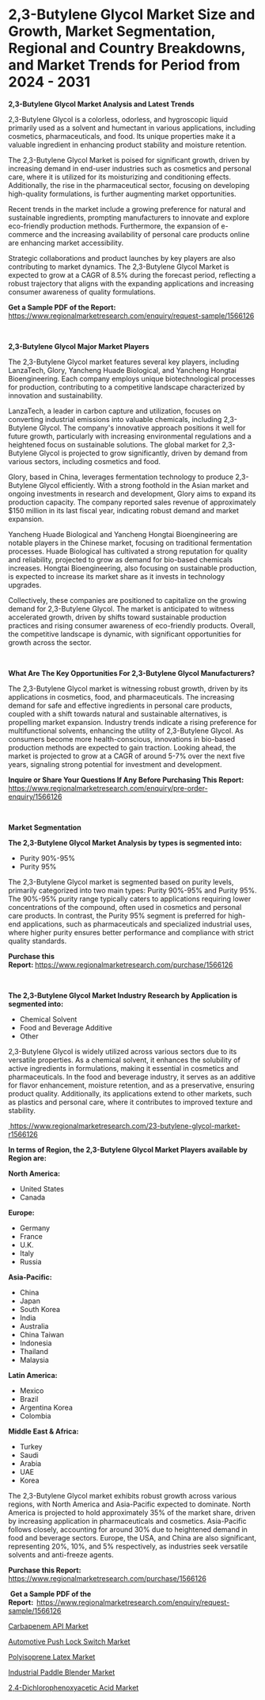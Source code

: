 <p><h1>2,3-Butylene Glycol Market Size and Growth, Market Segmentation, Regional and Country Breakdowns, and Market Trends for Period from 2024 -  2031</h1></p><p><strong>2,3-Butylene Glycol Market Analysis and Latest Trends</strong></p>
<p><p>2,3-Butylene Glycol is a colorless, odorless, and hygroscopic liquid primarily used as a solvent and humectant in various applications, including cosmetics, pharmaceuticals, and food. Its unique properties make it a valuable ingredient in enhancing product stability and moisture retention.</p><p>The 2,3-Butylene Glycol Market is poised for significant growth, driven by increasing demand in end-user industries such as cosmetics and personal care, where it is utilized for its moisturizing and conditioning effects. Additionally, the rise in the pharmaceutical sector, focusing on developing high-quality formulations, is further augmenting market opportunities.</p><p>Recent trends in the market include a growing preference for natural and sustainable ingredients, prompting manufacturers to innovate and explore eco-friendly production methods. Furthermore, the expansion of e-commerce and the increasing availability of personal care products online are enhancing market accessibility.</p><p>Strategic collaborations and product launches by key players are also contributing to market dynamics. The 2,3-Butylene Glycol Market is expected to grow at a CAGR of 8.5% during the forecast period, reflecting a robust trajectory that aligns with the expanding applications and increasing consumer awareness of quality formulations.</p></p>
<p><strong>Get a Sample PDF of the Report:&nbsp;</strong> <a href="https://www.regionalmarketresearch.com/enquiry/request-sample/1566126">https://www.regionalmarketresearch.com/enquiry/request-sample/1566126</a></p>
<p>&nbsp;</p>
<p><strong>2,3-Butylene Glycol Major Market Players</strong></p>
<p><p>The 2,3-Butylene Glycol market features several key players, including LanzaTech, Glory, Yancheng Huade Biological, and Yancheng Hongtai Bioengineering. Each company employs unique biotechnological processes for production, contributing to a competitive landscape characterized by innovation and sustainability.</p><p>LanzaTech, a leader in carbon capture and utilization, focuses on converting industrial emissions into valuable chemicals, including 2,3-Butylene Glycol. The company's innovative approach positions it well for future growth, particularly with increasing environmental regulations and a heightened focus on sustainable solutions. The global market for 2,3-Butylene Glycol is projected to grow significantly, driven by demand from various sectors, including cosmetics and food.</p><p>Glory, based in China, leverages fermentation technology to produce 2,3-Butylene Glycol efficiently. With a strong foothold in the Asian market and ongoing investments in research and development, Glory aims to expand its production capacity. The company reported sales revenue of approximately $150 million in its last fiscal year, indicating robust demand and market expansion.</p><p>Yancheng Huade Biological and Yancheng Hongtai Bioengineering are notable players in the Chinese market, focusing on traditional fermentation processes. Huade Biological has cultivated a strong reputation for quality and reliability, projected to grow as demand for bio-based chemicals increases. Hongtai Bioengineering, also focusing on sustainable production, is expected to increase its market share as it invests in technology upgrades.</p><p>Collectively, these companies are positioned to capitalize on the growing demand for 2,3-Butylene Glycol. The market is anticipated to witness accelerated growth, driven by shifts toward sustainable production practices and rising consumer awareness of eco-friendly products. Overall, the competitive landscape is dynamic, with significant opportunities for growth across the sector.</p></p>
<p>&nbsp;</p>
<p><strong>What Are The Key Opportunities For 2,3-Butylene Glycol Manufacturers?</strong></p>
<p><p>The 2,3-Butylene Glycol market is witnessing robust growth, driven by its applications in cosmetics, food, and pharmaceuticals. The increasing demand for safe and effective ingredients in personal care products, coupled with a shift towards natural and sustainable alternatives, is propelling market expansion. Industry trends indicate a rising preference for multifunctional solvents, enhancing the utility of 2,3-Butylene Glycol. As consumers become more health-conscious, innovations in bio-based production methods are expected to gain traction. Looking ahead, the market is projected to grow at a CAGR of around 5-7% over the next five years, signaling strong potential for investment and development.</p></p>
<p><strong>Inquire or Share Your Questions If Any Before Purchasing This Report:</strong> <a href="https://www.regionalmarketresearch.com/enquiry/pre-order-enquiry/1566126">https://www.regionalmarketresearch.com/enquiry/pre-order-enquiry/1566126</a></p>
<p>&nbsp;</p>
<p><strong>Market Segmentation</strong></p>
<p><strong>The 2,3-Butylene Glycol Market Analysis by types is segmented into:</strong></p>
<p><ul><li>Purity 90%-95%</li><li>Purity 95%</li></ul></p>
<p><p>The 2,3-Butylene Glycol market is segmented based on purity levels, primarily categorized into two main types: Purity 90%-95% and Purity 95%. The 90%-95% purity range typically caters to applications requiring lower concentrations of the compound, often used in cosmetics and personal care products. In contrast, the Purity 95% segment is preferred for high-end applications, such as pharmaceuticals and specialized industrial uses, where higher purity ensures better performance and compliance with strict quality standards.</p></p>
<p><strong>Purchase this Report:&nbsp;</strong><a href="https://www.regionalmarketresearch.com/purchase/1566126">https://www.regionalmarketresearch.com/purchase/1566126</a></p>
<p>&nbsp;</p>
<p><strong>The 2,3-Butylene Glycol Market Industry Research by Application is segmented into:</strong></p>
<p><ul><li>Chemical Solvent</li><li>Food and Beverage Additive</li><li>Other</li></ul></p>
<p><p>2,3-Butylene Glycol is widely utilized across various sectors due to its versatile properties. As a chemical solvent, it enhances the solubility of active ingredients in formulations, making it essential in cosmetics and pharmaceuticals. In the food and beverage industry, it serves as an additive for flavor enhancement, moisture retention, and as a preservative, ensuring product quality. Additionally, its applications extend to other markets, such as plastics and personal care, where it contributes to improved texture and stability.</p></p>
<p><a href="https://www.regionalmarketresearch.com/23-butylene-glycol-market-r1566126">&nbsp;https://www.regionalmarketresearch.com/23-butylene-glycol-market-r1566126</a></p>
<p><strong>In terms of Region, the 2,3-Butylene Glycol Market Players available by Region are:</strong></p>
<p>
    <p> <strong> North America: </strong>
        <ul>
            <li>United States</li>
            <li>Canada</li>
        </ul>
        </p> 
    <p> <strong> Europe: </strong>
        <ul>
            <li>Germany</li>
            <li>France</li>
            <li>U.K.</li>
            <li>Italy</li>
            <li>Russia</li>
        </ul>
        </p> 
    <p> <strong> Asia-Pacific: </strong>
        <ul>
            <li>China</li>
            <li>Japan</li>
            <li>South Korea</li>
            <li>India</li>
            <li>Australia</li>
            <li>China Taiwan</li>
            <li>Indonesia</li>
            <li>Thailand</li>
            <li>Malaysia</li>
        </ul>
        </p> 
    <p> <strong> Latin America: </strong>
        <ul>
            <li>Mexico</li>
            <li>Brazil</li>
            <li>Argentina Korea</li>
            <li>Colombia</li>
        </ul>
        </p> 
    <p> <strong> Middle East & Africa: </strong>
        <ul>
            <li>Turkey</li>
            <li>Saudi</li>
            <li>Arabia</li>
            <li>UAE</li>
            <li>Korea</li>
        </ul>
    </p>
    </p>
<p><p>The 2,3-Butylene Glycol market exhibits robust growth across various regions, with North America and Asia-Pacific expected to dominate. North America is projected to hold approximately 35% of the market share, driven by increasing application in pharmaceuticals and cosmetics. Asia-Pacific follows closely, accounting for around 30% due to heightened demand in food and beverage sectors. Europe, the USA, and China are also significant, representing 20%, 10%, and 5% respectively, as industries seek versatile solvents and anti-freeze agents.</p></p>
<p><strong>Purchase this Report: </strong><a href="https://www.regionalmarketresearch.com/purchase/1566126">https://www.regionalmarketresearch.com/purchase/1566126</a></p>
<p>&nbsp;<strong>Get a Sample PDF of the Report:&nbsp;&nbsp;</strong><a href="https://www.regionalmarketresearch.com/enquiry/request-sample/1566126">https://www.regionalmarketresearch.com/enquiry/request-sample/1566126</a></p>
<p><strong></strong></p>
<p><p><a href="https://issuu.com/reportprime-2/docs/carbapenem-api-market-size-2030.ppt_dbd66e51918e72">Carbapenem API Market</a></p><p><a href="https://medium.com/@tomcat56456/global-automotive-push-lock-switch-market-analysis-key-market-trends-and-future-projections-2024-e1a2a5713c4a?postPublishedType=repub">Automotive Push Lock Switch Market</a></p><p><a href="https://www.linkedin.com/pulse/polyisoprene-latex-industry-analysis-report-its-market-size-3fxke?trackingId=yOCJMJXZRxGM0eNevxMBuQ%3D%3D">Polyisoprene Latex Market</a></p><p><a href="https://issuu.com/reportprime-2/docs/industrial-paddle-blender-market-si_5903b456e448e9">Industrial Paddle Blender Market</a></p><p><a href="https://github.com/JudyWalsh475/Market-Research-Report-List-1/blob/main/24-dichlorophenoxyacetic-acid-market.md">2,4-Dichlorophenoxyacetic Acid Market</a></p></p>